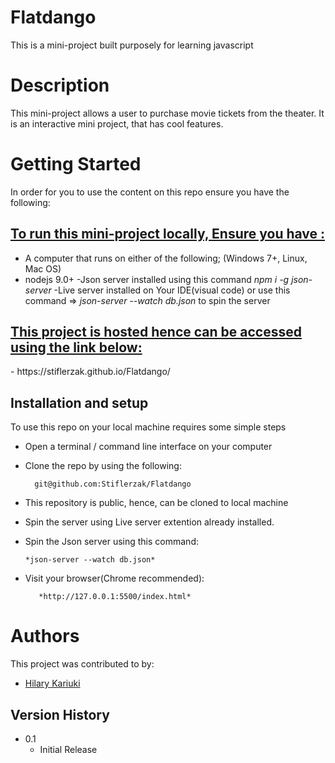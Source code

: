 # Flatdango
This is a mini-project built purposely for learning javascript

# Description
This mini-project allows a user to purchase movie tickets from the
theater. It is an interactive mini project, that has cool features.

# Getting Started
In order for you to use the content on this repo ensure you have the following:
  <h2><u>To run this mini-project locally, Ensure you have :</u></h2>

- A computer that runs on either of the following; (Windows 7+, Linux, Mac OS)
- nodejs 9.0+
-Json server installed using this command *npm i -g json-server*
-Live server installed on Your IDE(visual code)
or use this command => 
 *json-server --watch db.json* to spin the server

 <h2><u>This project is hosted hence can be accessed using the link below:</u></h2>
  - <a>https://stiflerzak.github.io/Flatdango/</a>


## Installation and setup

To use this repo on your local machine requires some simple steps



- Open a terminal / command line interface on your computer
- Clone the repo by using the following:

        git@github.com:Stiflerzak/Flatdango
- This repository is public, hence, can be cloned to local machine
- Spin the server using Live server extention already installed.
- Spin the Json server using this command:

      *json-server --watch db.json*
- Visit your browser(Chrome recommended):

         *http://127.0.0.1:5500/index.html*



# Authors
This project was contributed to by:
- [Hilary Kariuki](https://github.com/Stiflerzak/)

## Version History

* 0.1
    * Initial Release






